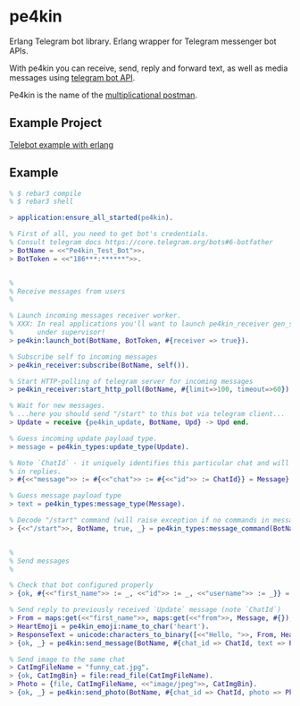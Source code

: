 pe4kin
=====

Erlang Telegram bot library.
Erlang wrapper for Telegram messenger bot APIs.

With pe4kin you can receive, send, reply and forward text, as well as media
messages using [telegram bot API](https://core.telegram.org/bots/api).

Pe4kin is the name of the [multiplicational postman](https://ru.wikipedia.org/wiki/%D0%9F%D0%BE%D1%87%D1%82%D0%B0%D0%BB%D1%8C%D0%BE%D0%BD_%D0%9F%D0%B5%D1%87%D0%BA%D0%B8%D0%BD).

Example Project
----------------

[Telebot example with erlang](https://github.com/drm343/Telebot-Example-With-Erlang)


Example
-------

```erlang
% $ rebar3 compile
% $ rebar3 shell

> application:ensure_all_started(pe4kin).

% First of all, you need to get bot's credentials.
% Consult telegram docs https://core.telegram.org/bots#6-botfather
> BotName = <<"Pe4kin_Test_Bot">>.
> BotToken = <<"186***:******">>.


%
% Receive messages from users
%

% Launch incoming messages receiver worker.
% XXX: In real applications you'll want to launch pe4kin_receiver gen_server
%      under supervisor!
> pe4kin:launch_bot(BotName, BotToken, #{receiver => true}).

% Subscribe self to incoming messages
> pe4kin_receiver:subscribe(BotName, self()).

% Start HTTP-polling of telegram server for incoming messages
> pe4kin_receiver:start_http_poll(BotName, #{limit=>100, timeout=>60}).

% Wait for new messages.
% ...here you should send "/start" to this bot via telegram client...
> Update = receive {pe4kin_update, BotName, Upd} -> Upd end.

% Guess incoming update payload type.
> message = pe4kin_types:update_type(Update).

% Note `ChatId` - it uniquely identifies this particular chat and will be used
% in replies.
> #{<<"message">> := #{<<"chat">> := #{<<"id">> := ChatId}} = Message} = Update.

% Guess message payload type
> text = pe4kin_types:message_type(Message).

% Decode "/start" command (will raise exception if no commands in message)
> {<<"/start">>, BotName, true, _} = pe4kin_types:message_command(BotName, Message).


%
% Send messages
%

% Check that bot configured properly
> {ok, #{<<"first_name">> := _, <<"id">> := _, <<"username">> := _}} = pe4kin:get_me(BotName).

% Send reply to previously received `Update` message (note `ChatId`)
> From = maps:get(<<"first_name">>, maps:get(<<"from">>, Message, #{}), <<"Anonumous">>).
> HeartEmoji = pe4kin_emoji:name_to_char('heart').
> ResponseText = unicode:characters_to_binary([<<"Hello, ">>, From, HeartEmoji]).
> {ok, _} = pe4kin:send_message(BotName, #{chat_id => ChatId, text => ResponseText}).

% Send image to the same chat
> CatImgFileName = "funny_cat.jpg".
> {ok, CatImgBin} = file:read_file(CatImgFileName).
> Photo = {file, CatImgFileName, <<"image/jpeg">>, CatImgBin}.
> {ok, _} = pe4kin:send_photo(BotName, #{chat_id => ChatId, photo => Photo}).
```

